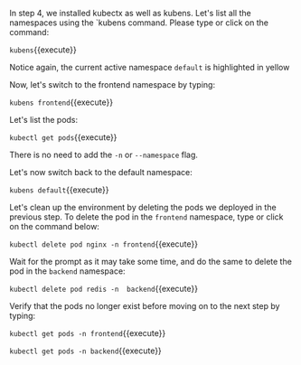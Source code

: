 In step 4, we installed kubectx as well as kubens. Let's list all the namespaces using the `kubens command. Please type or click on the command:

`kubens`{{execute}}

Notice again, the current active namespace `default` is highlighted in yellow

Now, let's switch  to the frontend namespace by typing:

`kubens frontend`{{execute}}

Let's list the pods:

`kubectl get pods`{{execute}}

There is no need to add the `-n` or `--namespace` flag.

Let's now switch back to the default namespace:

`kubens default`{{execute}}

Let's clean up the environment by deleting the pods we deployed in the previous step. To delete the pod in the `frontend` namespace, type or click on the command below:

`kubectl delete pod nginx -n frontend`{{execute}}

Wait for the prompt as it may take some time, and do the same to delete the pod in the `backend` namespace:

`kubectl delete pod redis -n  backend`{{execute}}

Verify that the pods no longer exist before moving on to the next step by typing:

`kubectl get pods -n frontend`{{execute}}

`kubectl get pods -n backend`{{execute}}